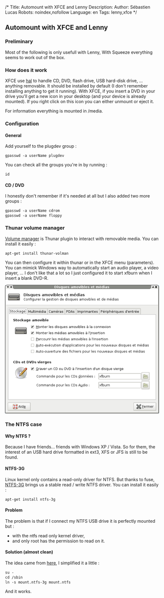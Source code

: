 /*
Title: Automount with XFCE and Lenny
Description: 
Author: Sébastien Lucas
Robots: noindex,nofollow
Language: en
Tags: lenny,xfce
*/
## Automount with XFCE and Lenny

### Preliminary
Most of the following is only usefull with Lenny, With Squeeze everything seems to work out of the box.
### How does it work

XFCE use [hal](http://www.freedesktop.org/wiki/Software/hal) to handle CD, DVD, flash drive, USB hard-disk drive, ... anything removable. It should be installed by default (I don't remember installing anything to get it running). With XFCE, if you insert a DVD in your drive you'll get a new icon in your desktop (and your device is already mounted). If you right click on this icon you can either unmount or eject it.

For information everything is mounted in /media.
### Configuration

#### General
Add yourself to the plugdev group :

```
gpasswd -a userName plugdev
```

You can check all the groups you're in by running :

```
id
```

#### CD / DVD

I honestly don't remember if it's needed at all but I also added two more groups :

```
gpasswd -a userName cdrom
gpasswd -a userName floppy
```

### Thunar volume manager

[Volume manager](http://foo-projects.org/~benny/projects/thunar-volman/index.html) is Thunar plugin to interact with removable media. You can install it easily :

```
apt-get install thunar-volman
```

You can then configure it within thunar or in the XFCE menu (parameters). You can mimick Windows way to automatically start an audio player, a video player, ... I don't like that a lot so I just configured it to start xfburn when I insert a blank DVD-R.

![Image](/en/debian/volman.png)

### The NTFS case

#### Why NTFS ?
Because I have friends... friends with Windows XP / Vista. So for them, the interest of an USB hard drive formatted in ext3, XFS or JFS is still to be found.
#### NTFS-3G

Linux kernel only contains a read-only driver for NTFS. But thanks to fuse, [NTFS-3G](http://www.ntfs-3g.org/) brings us a stable read / write NTFS driver. You can install it easily :

```
apt-get install ntfs-3g
```

#### Problem

The problem is that if I connect my NTFS USB drive it is perfectly mounted but :
*	with the ntfs read only kernel driver,
*	and only root has the permission to read on it.
#### Solution (almost clean)

The idea came from [here](http://gentoo-wiki.com/HOWTO_NTFS_write_with_ntfs-3g#Adding_.2Fsbin.2Fmount.ntfs_is_more_easier_.28hal-0.5.9.1_or_later.29), I simplified it a little :

```
su -
cd /sbin
ln -s mount.ntfs-3g mount.ntfs
```

And it works.

